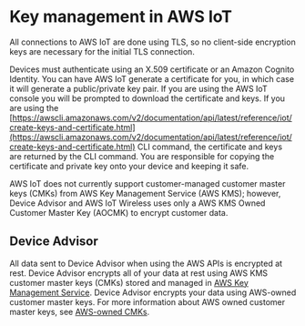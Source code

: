 # Key management in AWS IoT<a name="key-management"></a>

All connections to AWS IoT are done using TLS, so no client\-side encryption keys are necessary for the initial TLS connection\.

Devices must authenticate using an X\.509 certificate or an Amazon Cognito Identity\. You can have AWS IoT generate a certificate for you, in which case it will generate a public/private key pair\. If you are using the AWS IoT console you will be prompted to download the certificate and keys\. If you are using the [https://awscli.amazonaws.com/v2/documentation/api/latest/reference/iot/create-keys-and-certificate.html](https://awscli.amazonaws.com/v2/documentation/api/latest/reference/iot/create-keys-and-certificate.html) CLI command, the certificate and keys are returned by the CLI command\. You are responsible for copying the certificate and private key onto your device and keeping it safe\.

AWS IoT does not currently support customer\-managed customer master keys \(CMKs\) from AWS Key Management Service \(AWS KMS\); however, Device Advisor and AWS IoT Wireless uses only a AWS KMS Owned Customer Master Key \(AOCMK\) to encrypt customer data\.

## Device Advisor<a name="device-advisor-key-management"></a>

All data sent to Device Advisor when using the AWS APIs is encrypted at rest\. Device Advisor encrypts all of your data at rest using AWS KMS customer master keys \(CMKs\) stored and managed in [AWS Key Management Service](https://aws.amazon.com/kms/)\. Device Advisor encrypts your data using AWS\-owned customer master keys\. For more information about AWS owned customer master keys, see [AWS\-owned CMKs](https://docs.aws.amazon.com/kms/latest/developerguide/concepts.html#aws-owned-cmk)\.